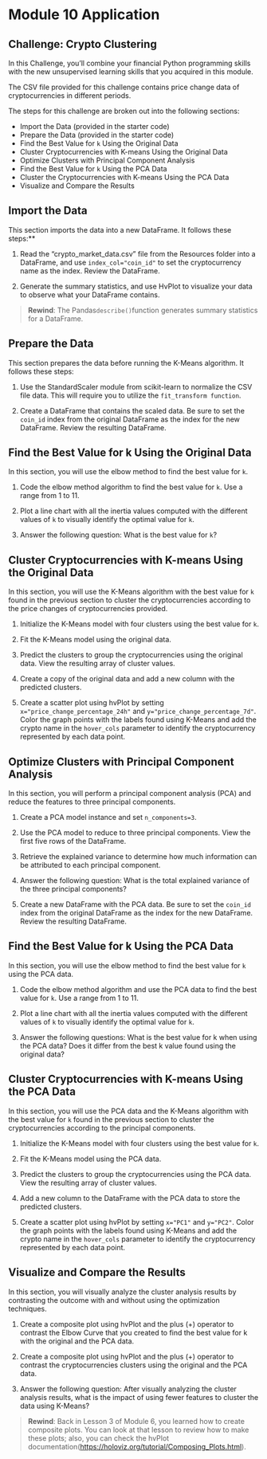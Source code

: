 # **Module 10 Application**
## **Challenge: Crypto Clustering**
In this Challenge, you’ll combine your financial Python programming skills with the new unsupervised learning skills that you acquired in this module.

The CSV file provided for this challenge contains price change data of cryptocurrencies in different periods.

The steps for this challenge are broken out into the following sections:

- Import the Data (provided in the starter code)
- Prepare the Data (provided in the starter code)
- Find the Best Value for ```k``` Using the Original Data
- Cluster Cryptocurrencies with K-means Using the Original Data
- Optimize Clusters with Principal Component Analysis
- Find the Best Value for ```k``` Using the PCA Data
- Cluster the Cryptocurrencies with K-means Using the PCA Data
- Visualize and Compare the Results

## **Import the Data**
This section imports the data into a new DataFrame. It follows these steps:**

1. Read the “crypto_market_data.csv” file from the Resources folder into a DataFrame, and use ```index_col="coin_id"``` to set the cryptocurrency name as the index. Review the DataFrame.

2. Generate the summary statistics, and use HvPlot to visualize your data to observe what your DataFrame contains.

> **Rewind**: The Pandas```describe()```function generates summary statistics for a DataFrame.

## **Prepare the Data**
This section prepares the data before running the K-Means algorithm. It follows these steps:

1. Use the StandardScaler module from scikit-learn to normalize the CSV file data. This will require you to utilize the ```fit_transform function```.

2. Create a DataFrame that contains the scaled data. Be sure to set the ```coin_id``` index from the original DataFrame as the index for the new DataFrame. Review the resulting DataFrame.

## **Find the Best Value for k Using the Original Data**
In this section, you will use the elbow method to find the best value for ```k```.

1. Code the elbow method algorithm to find the best value for ```k```. Use a range from 1 to 11.

2. Plot a line chart with all the inertia values computed with the different values of ```k``` to visually identify the optimal value for ```k```.

3. Answer the following question: What is the best value for ```k```?

## **Cluster Cryptocurrencies with K-means Using the Original Data**
In this section, you will use the K-Means algorithm with the best value for ```k``` found in the previous section to cluster the cryptocurrencies according to the price changes of cryptocurrencies provided.

1. Initialize the K-Means model with four clusters using the best value for ```k```.

2. Fit the K-Means model using the original data.

3. Predict the clusters to group the cryptocurrencies using the original data. View the resulting array of cluster values.

4. Create a copy of the original data and add a new column with the predicted clusters.

5. Create a scatter plot using hvPlot by setting ```x="price_change_percentage_24h"``` and ```y="price_change_percentage_7d"```. Color the graph points with the labels found using K-Means and add the crypto name in the ```hover_cols``` parameter to identify the cryptocurrency represented by each data point.

## **Optimize Clusters with Principal Component Analysis**
In this section, you will perform a principal component analysis (PCA) and reduce the features to three principal components.

1. Create a PCA model instance and set ```n_components=3```.

2. Use the PCA model to reduce to three principal components. View the first five rows of the DataFrame.

3. Retrieve the explained variance to determine how much information can be attributed to each principal component.

4. Answer the following question: What is the total explained variance of the three principal components?

5. Create a new DataFrame with the PCA data. Be sure to set the ```coin_id``` index from the original DataFrame as the index for the new DataFrame. Review the resulting DataFrame.

## **Find the Best Value for k Using the PCA Data**
In this section, you will use the elbow method to find the best value for ```k``` using the PCA data.

1. Code the elbow method algorithm and use the PCA data to find the best value for ```k```. Use a range from 1 to 11.

2. Plot a line chart with all the inertia values computed with the different values of ```k``` to visually identify the optimal value for ```k```.

3. Answer the following questions: What is the best value for k when using the PCA data? Does it differ from the best k value found using the original data?

## **Cluster Cryptocurrencies with K-means Using the PCA Data**
In this section, you will use the PCA data and the K-Means algorithm with the best value for ```k``` found in the previous section to cluster the cryptocurrencies according to the principal components.

1. Initialize the K-Means model with four clusters using the best value for ```k```.

2. Fit the K-Means model using the PCA data.

3. Predict the clusters to group the cryptocurrencies using the PCA data. View the resulting array of cluster values.

4. Add a new column to the DataFrame with the PCA data to store the predicted clusters.

5. Create a scatter plot using hvPlot by setting ```x="PC1"``` and ```y="PC2"```. Color the graph points with the labels found using K-Means and add the crypto name in the ```hover_cols``` parameter to identify the cryptocurrency represented by each data point.

## **Visualize and Compare the Results**
In this section, you will visually analyze the cluster analysis results by contrasting the outcome with and without using the optimization techniques.

1. Create a composite plot using hvPlot and the plus (+) operator to contrast the Elbow Curve that you created to find the best value for k with the original and the PCA data.

2. Create a composite plot using hvPlot and the plus (+) operator to contrast the cryptocurrencies clusters using the original and the PCA data.

3. Answer the following question: After visually analyzing the cluster analysis results, what is the impact of using fewer features to cluster the data using K-Means?

> **Rewind**: Back in Lesson 3 of Module 6, you learned how to create composite plots. You can look at that lesson to review how to make these plots; also, you can check the hvPlot documentation(https://holoviz.org/tutorial/Composing_Plots.html).
